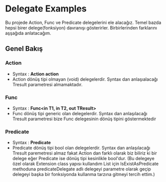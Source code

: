 # Delegate Examples
Bu projede Action, Func ve Predicate delegelerini ele alacağız. Temel bazda hepsi birer delege(fonksiyon) davranışı gösterirler. Birbirlerinden farklarını aşşağıda anlatacağım.

## Genel Bakış

### Action
- Syntax : **Action<T> action**
- Action dönüş tipi olmayan (void) delegelerdir. Syntax dan anlaşıalacağı Tresult parametresi almamaktadır.

### Func
- Syntax : **Func<in T1, in T2, out TResult>**
- Func dönüş tipi generic olan delegelerdir. Syntax dan anlaşılacağı Tresult parametresi bize Func delegesinin dönüş tipini göstermektedir


### Predicate
- Syntax : **Predicate<T>**
- Predicate dönüş tipi bool olan delegelerdir. Syntax dan anlaşılacağı Tresult paremetresi almaz fakat Action dan farklı olarak biz biliriz ki bir delege eğer Predicate ise dönüş tipi kesinlikle bool'dur. (Bu delegeye özel olarak Extension class yapısı kullandım List<Product> için IsExistAsPredicate methoduna predicateDelegate adlı delegeyi parametre olarak geçip delegeyi başka bir fonksiyonda kullanma tarzına gitmeyi tercih ettim.)
